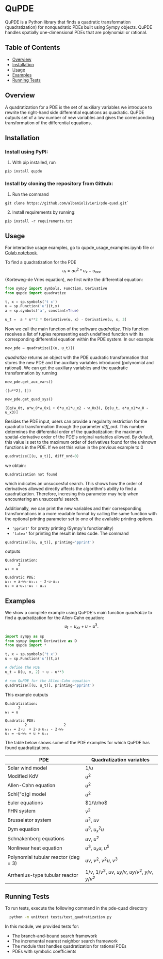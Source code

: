 
# QuPDE
QuPDE is a Python library that finds a quadratic transformation (quadratization) for nonquadratic PDEs built using Sympy objects. QuPDE handles spatially one-dimensional PDEs that are polynomial or rational. 

## Table of Contents

- [Overview](#overview)
- [Installation](#installation)
- [Usage](#usage)
- [Examples](#examples)
- [Running Tests](#running-tests)

## Overview

A quadratization for a PDE is the set of auxiliary variables we introduce to rewrite the right-hand side differential equations as quadratic. QuPDE outputs set of a low number of new variables and gives the corresponding transformation of the differential equations.

## Installation
### Install using PyPI: 
1. With pip installed, run 
```console  
pip install qupde
```


### Install by cloning the repository from Github:
1. Run the command
```console  
git clone https://github.com/albaniolivieri/pde-quad.git`
```
2. Install requirements by running:

```console 
pip install -r requirements.txt
```
    

## Usage

For interactive usage examples, go to qupde_usage_examples.ipynb file or [Colab notebook](https://colab.research.google.com/drive/1C5gPkOkO14fQwsmXRx91QRsaEFt8nwWl?usp=sharing).

To find a quadratization for the PDE $$u_t = a u^2 * u_x - u_{xxx}$$ (Korteweg-de Vries equation), we first write the differential equation:

```python 
from sympy import symbols, Function, Derivative
from qupde import quadratize

t, x = sp.symbols('t x')
u = sp.Function('u')(t,x)
a = sp.symbols('a', constant=True)

u_t =  a * u**2 * Derivative(u, x) - Derivative(u, x, 3)
```
Now we call the main function of the software *quadratize*. This function receives a list of tuples representing each undefined function with its corresponding differential equation within the PDE system. In our example: 

```python 
new_pde = quadratize([(u, u_t)])
```

*quadratize* returns an object with the PDE quadratic transformation that stores the new PDE and the auxiliary variables introduced (polynomial and rational). We can get the auxiliary variables and the quadratic transformation by running
 
```python 
new_pde.get_aux_vars()
```
```console 
([u**2], [])
```
```python 
new_pde.get_quad_sys()
```
```console 
[Eq(w_0t, a*w_0*w_0x1 + 6*u_x1*u_x2 - w_0x3), Eq(u_t, a*u_x1*w_0 - u_x3)]
```

Besides the PDE input, users can provide a regularity restriction for the quadratic transformation through the parameter *diff_ord*. This number determines the differential order of the quadratization: the maximum spatial-derivative order of the PDE's original variables allowed. By default, this value is set to the maximum order of derivatives found for the unknown functions in the PDE. 
If we set this value in the previous example to 0
```python 
quadratize([(u, u_t)], diff_ord=0)
```
we obtain: 
```console 
Quadratization not found
```
which indicates an unsuccesful search. This shows how the order of derivatives allowed directly affects the algorithm's ability to find a quadratization. Therefore, incresing this parameter may help when encountering an unsuccesful search.

Additionally, we can print the new variables and their corresponding transformations in a more readable format by calling the same function with the optional printing parameter set to one of the available printing options. 
- `'pprint'` for pretty printing (Sympy's functionality) 
- `'latex'` for printing the result in latex code. 
The command

```python 
quadratize([(u, u_t)], printing='pprint')
```

outputs
```console 
Quadratization:
      2
w₀ = u 

Quadratic PDE:
w₀ₜ = a⋅w₀⋅w₀ₓ₁ - 2⋅u⋅uₓ₃
uₜ = a⋅uₓ₁⋅w₀ - uₓ₃
```

## Examples
We show a complete example using QuPDE's main function *quadratize* to find a quadratization for the Allen-Cahn equation: $$u_t = u_{xx} + u - u^3.$$ 

```python 
import sympy as sp
from sympy import Derivative as D
from qupde import *

t, x = sp.symbols('t x')
u = sp.Function('u')(t,x)

# define the PDE 
u_t = D(u, x, 2) + u - u**3 

# run QuPDE for the Allen-Cahn equation
quadratize([(u, u_t)], printing='pprint')
```
This example outputs
```console 
Quadratization:
      2
w₀ = u 

Quadratic PDE:
         2                 2
w₀ₜ = 2⋅u  + 2⋅u⋅uₓ₂ - 2⋅w₀ 
uₜ = -u⋅w₀ + u + uₓ₂
```

The table below shows some of the PDE examples for which QuPDE has found quadratizations. 

| PDE | Quadratization variables |
|------|---------------------------|
| Solar wind model | $1/u$ |
| Modified KdV | $u^2$ |
| Allen-Cahn equation | $u^2$ |
| Schl{\"o}gl model | $u^2$ |
| Euler equations | $1/\\rho$ |
| FHN system | $v^2$ |
| Brusselator system | $u^2$, $uv$ |
| Dym equation | $u^3$, $u_{x}^2u$ |
| Schnakenberg equations | $uv$, $u^2$ |
| Nonlinear heat equation | $u^3$, $u_xu$, $u^5$ |
| Polynomial tubular reactor (deg = 3) | $uv$, $v^2$, $v^2u$, $v^3$ |
| Arrhenius-type tubular reactor | $1/v$, $1/v^2$, $uv$, $uy/v$, $uy/v^2$, $y/v$, $y/v^2$ |



## Running Tests

To run tests, execute the following command in the pde-quad directory
```bash
  python -m unittest tests/test_quadratization.py 
```

In this module, we provided tests for: 
- The branch-and-bound search framework
- The incremental nearest neighbor search framework 
- The module that handles quadratization for rational PDEs
- PDEs with symbolic coefficients

